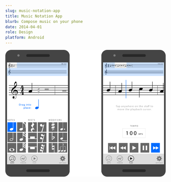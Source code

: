 ```yaml
---
slug: music-notation-app
title: Music Notation App
blurb: Compose music on your phone
date: 2014-04-01
role: Design
platform: Android
---
```


<div class='sampleImage'>
  <img src='sample.png' alt='Music notation app' />
</div>
